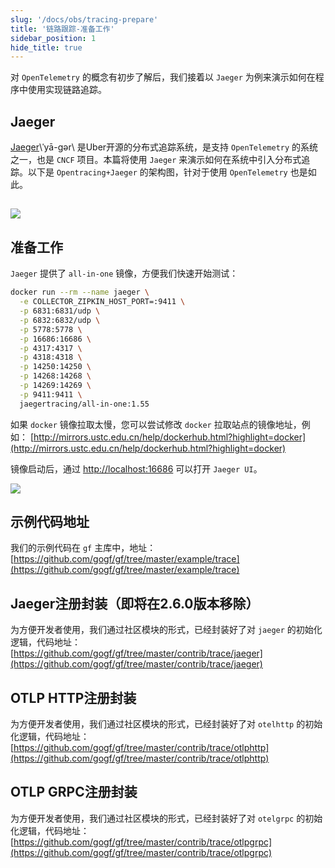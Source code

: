 ```yaml
---
slug: '/docs/obs/tracing-prepare'
title: '链路跟踪-准备工作'
sidebar_position: 1
hide_title: true
---
```


对 `OpenTelemetry` 的概念有初步了解后，我们接着以 `Jaeger` 为例来演示如何在程序中使用实现链路追踪。

## Jaeger

[Jaeger](https://www.jaegertracing.io/)\\ˈyā-gər\ 是Uber开源的分布式追踪系统，是支持 `OpenTelemetry` 的系统之一，也是 `CNCF` 项目。本篇将使用 `Jaeger` 来演示如何在系统中引入分布式追踪。以下是 `Opentracing+Jaeger` 的架构图，针对于使用 `OpenTelemetry` 也是如此。

## ![](/markdown/cd8d6734e501e9ac4917920666cb0867.png)

## 准备工作

`Jaeger` 提供了 `all-in-one` 镜像，方便我们快速开始测试：

```bash
docker run --rm --name jaeger \
  -e COLLECTOR_ZIPKIN_HOST_PORT=:9411 \
  -p 6831:6831/udp \
  -p 6832:6832/udp \
  -p 5778:5778 \
  -p 16686:16686 \
  -p 4317:4317 \
  -p 4318:4318 \
  -p 14250:14250 \
  -p 14268:14268 \
  -p 14269:14269 \
  -p 9411:9411 \
  jaegertracing/all-in-one:1.55
```

如果 `docker` 镜像拉取太慢，您可以尝试修改 `docker` 拉取站点的镜像地址，例如： [http://mirrors.ustc.edu.cn/help/dockerhub.html?highlight=docker](http://mirrors.ustc.edu.cn/help/dockerhub.html?highlight=docker)

镜像启动后，通过 [http://localhost:16686](http://localhost:16686/) 可以打开 `Jaeger UI`。

![](/markdown/870c4c69cfd848787f88b074f0879519.png)

## 示例代码地址

我们的示例代码在 `gf` 主库中，地址： [https://github.com/gogf/gf/tree/master/example/trace](https://github.com/gogf/gf/tree/master/example/trace)

## Jaeger注册封装（即将在2.6.0版本移除）

为方便开发者使用，我们通过社区模块的形式，已经封装好了对 `jaeger` 的初始化逻辑，代码地址： [https://github.com/gogf/gf/tree/master/contrib/trace/jaeger](https://github.com/gogf/gf/tree/master/contrib/trace/jaeger)

## OTLP HTTP注册封装

为方便开发者使用，我们通过社区模块的形式，已经封装好了对 `otelhttp` 的初始化逻辑，代码地址： [https://github.com/gogf/gf/tree/master/contrib/trace/otlphttp](https://github.com/gogf/gf/tree/master/contrib/trace/otlphttp)

## OTLP GRPC注册封装

为方便开发者使用，我们通过社区模块的形式，已经封装好了对 `otelgrpc` 的初始化逻辑，代码地址： [https://github.com/gogf/gf/tree/master/contrib/trace/otlpgrpc](https://github.com/gogf/gf/tree/master/contrib/trace/otlpgrpc)